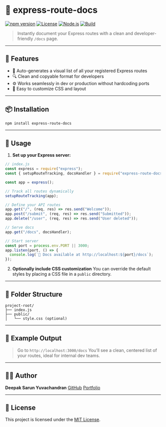 # 📘 express-route-docs

[![npm version](https://img.shields.io/npm/v/express-route-docs.svg)](https://www.npmjs.com/package/express-route-docs)
[![License](https://img.shields.io/npm/l/express-route-docs.svg)](LICENSE)
[![Node.js](https://img.shields.io/badge/node-%3E%3D14.0.0-brightgreen)](https://nodejs.org/)
[![Build](https://img.shields.io/github/actions/workflow/status/DeepakSarun/express-route-docs/node.js.yml?branch=main)](https://github.com/DeepakSarun/express-route-docs/actions)

> Instantly document your Express routes with a clean and developer-friendly `/docs` page.

---

## 🚀 Features

- 📄 Auto-generates a visual list of all your registered Express routes
- 🔍 Clean and copyable format for developers
- ⚙️ Works seamlessly in dev or production without hardcoding ports
- 🎨 Easy to customize CSS and layout

---

## 📦 Installation

```bash
npm install express-route-docs
````

---

## 🔧 Usage

1. **Set up your Express server:**

```js
// index.js
const express = require("express");
const { setupRouteTracking, docsHandler } = require("express-route-docs");

const app = express();

// Track all routes dynamically
setupRouteTracking(app);

// Define your API routes
app.get("/", (req, res) => res.send("Welcome"));
app.post("/submit", (req, res) => res.send("Submitted"));
app.delete("/user", (req, res) => res.send("User deleted"));

// Serve docs
app.get("/docs", docsHandler);

// Start server
const port = process.env.PORT || 3000;
app.listen(port, () => {
  console.log(`🚀 Docs available at http://localhost:${port}/docs`);
});
```

2. **Optionally include CSS customization**
   You can override the default styles by placing a CSS file in a `public` directory.

---

## 📁 Folder Structure

```
project-root/
├── index.js
├── public/
│   └── style.css (optional)
```

---

## 🧪 Example Output

> Go to `http://localhost:3000/docs`
> You’ll see a clean, centered list of your routes, ideal for internal dev teams.

---

## 🧑‍💻 Author

**Deepak Sarun Yuvachandran**
[GitHub](https://github.com/DeeapakSarun)
[Portfolio](https://jobquestgame.netlify.app/)

---

## 📄 License

This project is licensed under the [MIT License](LICENSE).


